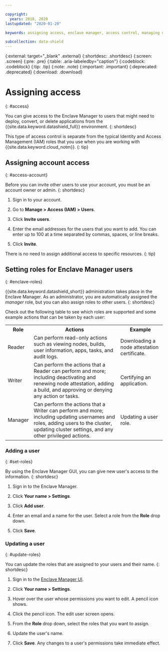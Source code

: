 ```yaml
---

copyright:
  years: 2018, 2020
lastupdated: "2020-01-20"

keywords: assigning access, enclave manager, access control, managing users, cluster roles, cluster permissions, kube security, data protection, encryption, 

subcollection: data-shield
---
```


{:external: target="_blank" .external}
{:shortdesc: .shortdesc}
{:screen: .screen}
{:pre: .pre}
{:table: .aria-labeledby="caption"}
{:codeblock: .codeblock}
{:tip: .tip}
{:note: .note}
{:important: .important}
{:deprecated: .deprecated}
{:download: .download}

# Assigning access
{: #access}

You can give access to the Enclave Manager to users that might need to deploy, convert, or delete applications from the {{site.data.keyword.datashield_full}} environment.
{: shortdesc}

This type of access control is separate from the typical Identity and Access Management (IAM) roles that you use when you are working with {{site.data.keyword.cloud_notm}}.
{: tip}

## Assigning account access
{: #access-account}

Before you can invite other users to use your account, you must be an account owner or admin.
{: shortdesc}

1. Sign in to your account.

2. Go to **Manage > Access (IAM) > Users**.

3. Click **Invite users**.

4. Enter the email addresses for the users that you want to add. You can enter up to 100 at a time separated by commas, spaces, or line breaks.

5. Click **Invite**. 

There is no need to assign additional access to specific resources.
{: tip}



## Setting roles for Enclave Manager users
{: #enclave-roles}

{{site.data.keyword.datashield_short}} administration takes place in the Enclave Manager. As an administrator, you are automatically assigned the *manager* role, but you can also assign roles to other users.
{: shortdesc}

Check out the following table to see which roles are supported and some example actions that can be taken by each user:

<table>
  <tr>
    <th>Role</th>
    <th>Actions</th>
    <th>Example</th>
  </tr>
  <tr>
    <td>Reader</td>
    <td>Can perform read-only actions such as viewing nodes, builds, user information, apps, tasks, and audit logs.</td>
    <td>Downloading a node attestation certificate.</td>
  </tr>
  <tr>
    <td>Writer</td>
    <td>Can perform the actions that a Reader can perform and more; including deactivating and renewing node attestation, adding a build, and approving or denying any action or tasks.</td>
    <td>Certifying an application.</td>
  </tr>
  <tr>
    <td>Manager</td>
    <td>Can perform the actions that a Writer can perform and more; including updating usernames and roles, adding users to the cluster, updating cluster settings, and any other privileged actions.</td>
    <td>Updating a user role.</td>
  </tr>
</table>


### Adding a user
{: #set-roles}

By using the Enclave Manager GUI, you can give new user's access to the information.
{: shortdesc}

1. Sign in to the Enclave Manager.

2. Click **Your name > Settings**.

3. Click **Add user**.

4. Enter an email and a name for the user. Select a role from the **Role** drop down.

5. Click **Save**.



### Updating a user
{: #update-roles}

You can update the roles that are assigned to your users and their name.
{: shortdesc}

1. Sign in to the [Enclave Manager UI](/docs/services/data-shield?topic=data-shield-enclave-manager#em-signin).

2. Click **Your name > Settings**.

3. Hover over the user whose permissions you want to edit. A pencil icon shows.

4. Click the pencil icon. The edit user screen opens.

5. From the **Role** drop down, select the roles that you want to assign.

6. Update the user's name.

7. Click **Save**. Any changes to a user's permissions take immediate effect.



